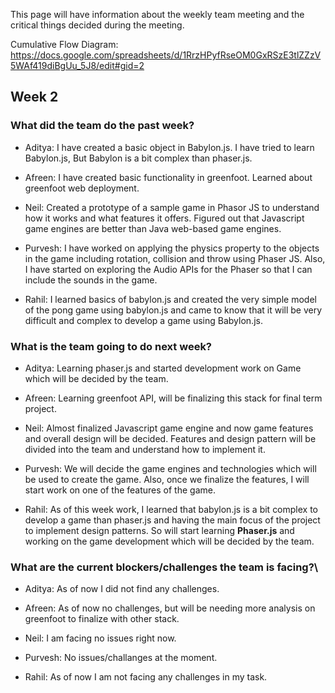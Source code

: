This page will have information about the weekly team meeting and the critical things decided during the meeting.

Cumulative Flow Diagram: https://docs.google.com/spreadsheets/d/1RrzHPyfRseOM0GxRSzE3tlZZzV5WAf419diBgUu_5J8/edit#gid=2

## Week 2

### What did the team do the past week?
* Aditya: I have created a basic object in Babylon.js. I have tried to learn Babylon.js, But Babylon is a bit complex than phaser.js.

* Afreen: I have created basic functionality in greenfoot. Learned about greenfoot web deployment.  

* Neil: Created a prototype of a sample game in Phasor JS to understand how it works and what features it offers. Figured out that Javascript game engines are better than Java web-based game engines.

* Purvesh:  I have worked on applying the physics property to the objects in the game including rotation, collision and throw using Phaser JS. Also, I have started on exploring the Audio APIs for the Phaser so that I can include the sounds in the game.

* Rahil: I learned basics of babylon.js and created the very simple model of the pong game using babylon.js and came to know that it will be very difficult and complex to develop a game using Babylon.js.




### What is the team going to do next week?
* Aditya: Learning phaser.js and started development work on Game which will be decided by the team.

* Afreen: Learning greenfoot API, will be finalizing this stack for final term project.

* Neil: Almost finalized Javascript game engine and now game features and overall design will be decided. Features and design pattern will be divided into the team and understand how to implement it.


* Purvesh: We will decide the game engines and technologies which will be used to create the game. Also, once we finalize the features, I will start work on one of the features of the game.


* Rahil: As of this week work, I learned that babylon.js is a bit complex to develop a game than phaser.js and having the main focus of the project to implement design patterns. So will start learning **Phaser.js** and working on the game development which will be decided by the team.



### What are the current blockers/challenges the team is facing?\
* Aditya: As of now I did not find any challenges. 

* Afreen: As of now no challenges, but will be needing more analysis on greenfoot to finalize with other stack.

* Neil: I am facing no issues right now.

* Purvesh: No issues/challanges at the moment.

* Rahil: As of now I am not facing any challenges in my task.

